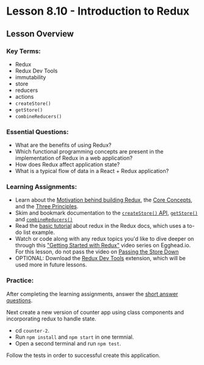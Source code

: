# Lesson 8.10 - Introduction to Redux

## Lesson Overview

### Key Terms:

- Redux
- Redux Dev Tools
- immutability
- store
- reducers
- actions
- `createStore()`
- `getStore()`
- `combineReducers()`

### Essential Questions:

- What are the benefits of using Redux?
- Which functional programming concepts are present in the implementation of Redux in a web application?
- How does Redux affect application state?
- What is a typical flow of data in a React + Redux application?

### Learning Assignments:

- Learn about the [Motivation behind building Redux](https://redux.js.org/introduction/motivation), the [Core Concepts](https://redux.js.org/introduction/core-concepts), and the [Three Principles](https://redux.js.org/introduction/three-principles).
- Skim and bookmark documentation to the [`createStore()` API](https://redux.js.org/api/createstore), [`getStore()`](https://redux.js.org/api/store#getstate) and [`combineReducers()`](https://redux.js.org/api/combinereducers)
- Read the [basic tutorial](https://redux.js.org/basics/basic-tutorial) about redux in the Redux docs, which uses a to-do list example.
- Watch or code along with any redux topics you'd like to dive deeper on through this ["Getting Started with Redux"](https://egghead.io/courses/getting-started-with-redux) video series on Egghead.io. For this lesson, do not pass the video on [Passing the Store Down](https://egghead.io/lessons/react-redux-passing-the-store-down-implicitly-via-context)
- OPTIONAL: Download the [Redux Dev Tools](https://chrome.google.com/webstore/detail/redux-devtools/lmhkpmbekcpmknklioeibfkpmmfibljd?hl=en) extension, which will be used more in future lessons.

### Practice:

After completing the learning assignments, answer the [short answer questions](practice/short_response.md).

Next create a new version of counter app using class components and incorporating redux to handle state.

- cd `counter-2`.
- Run `npm install` and `npm start` in one termnial.
- Open a second terminal and run `npm test`.

Follow the tests in order to successful create this application.
